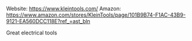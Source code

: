 Website: https://www.kleintools.com/
Amazon: https://www.amazon.com/stores/KleinTools/page/101B9B74-F1AC-43B9-9121-EA560DCC118E?ref_=ast_bln

Great electrical tools
